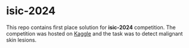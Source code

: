 # isic-2024

This repo contains first place solution for **isic-2024** competition. The competition was hosted on [Kaggle](https://www.kaggle.com/c/isic-2024) and the task was to detect malignant skin lesions.
